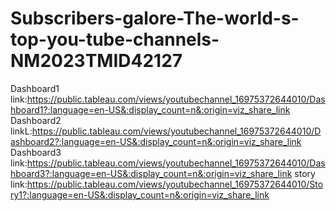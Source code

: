 # Subscribers-galore-The-world-s-top-you-tube-channels-NM2023TMID42127


Dashboard1 link:https://public.tableau.com/views/youtubechannel_16975372644010/Dashboard1?:language=en-US&:display_count=n&:origin=viz_share_link
Dashboard2 linkL:https://public.tableau.com/views/youtubechannel_16975372644010/Dashboard2?:language=en-US&:display_count=n&:origin=viz_share_link
Dashboard3 link:https://public.tableau.com/views/youtubechannel_16975372644010/Dashboard3?:language=en-US&:display_count=n&:origin=viz_share_link
story link:https://public.tableau.com/views/youtubechannel_16975372644010/Story1?:language=en-US&:display_count=n&:origin=viz_share_link
